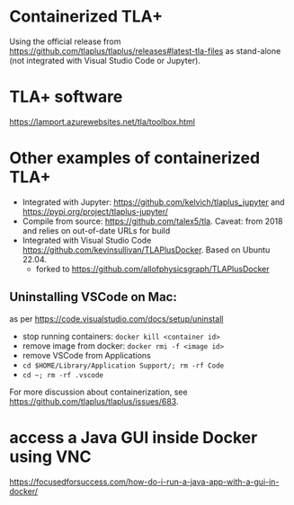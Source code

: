 # Containerized TLA+

Using the official release from <https://github.com/tlaplus/tlaplus/releases#latest-tla-files>
as stand-alone (not integrated with Visual Studio Code or Jupyter).

# TLA+ software
<https://lamport.azurewebsites.net/tla/toolbox.html>

# Other examples of containerized TLA+
* Integrated with Jupyter: <https://github.com/kelvich/tlaplus_jupyter> and <https://pypi.org/project/tlaplus-jupyter/>
* Compile from source: <https://github.com/talex5/tla>. Caveat: from 2018 and relies on out-of-date URLs for build
* Integrated with Visual Studio Code <https://github.com/kevinsullivan/TLAPlusDocker>. Based on Ubuntu 22.04.
  * forked to <https://github.com/allofphysicsgraph/TLAPlusDocker>

## Uninstalling VSCode on Mac:
as per <https://code.visualstudio.com/docs/setup/uninstall>

* stop running containers: `docker kill <container id>`
* remove image from docker: `docker rmi -f <image id>`
* remove VSCode from Applications
* `cd $HOME/Library/Application Support/; rm -rf Code`
* `cd ~; rm -rf .vscode`

For more discussion about containerization, see <https://github.com/tlaplus/tlaplus/issues/683>.

# access a Java GUI inside Docker using VNC

<https://focusedforsuccess.com/how-do-i-run-a-java-app-with-a-gui-in-docker/>

